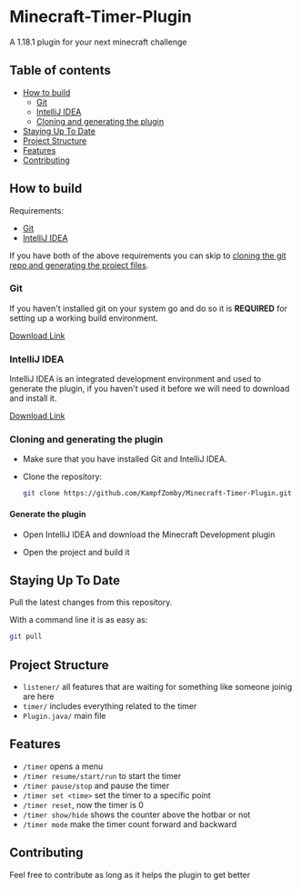 # Minecraft-Timer-Plugin

A 1.18.1 plugin for your next minecraft challenge

## Table of contents

 * [How to build](#how-to-build)
    * [Git](#git)
    * [IntelliJ IDEA](#IntelliJ-IDEA)
    * [Cloning and generating the plugin](#cloning-and-generating-the-plugin)
 * [Staying Up To Date](#staying-up-to-date)
 * [Project Structure](#project-structure)
 * [Features](#features)
 * [Contributing](#contributing)

## How to build

Requirements:

 * [Git](#Git)
 * [IntelliJ IDEA](#IntelliJ-IDEA)

If you have both of the above requirements you can skip to [cloning the git repo and generating the project files](#cloning-and-generating-project-files).

### Git

If you haven't installed git on your system go and do so it is **REQUIRED** for setting up a working build environment.

[Download Link](https://git-scm.com/download/win)

### IntelliJ IDEA

IntelliJ IDEA is an integrated development environment and used to generate the plugin, if you haven't used it before we will need to download and install it.

[Download Link](https://www.jetbrains.com/idea/download/)

### Cloning and generating the plugin

- Make sure that you have installed Git and IntelliJ IDEA.

- Clone the repository:
  ```bash
  git clone https://github.com/KampfZomby/Minecraft-Timer-Plugin.git
  ```

#### Generate the plugin

- Open IntelliJ IDEA and download the Minecraft Development plugin

- Open the project and build it

## Staying Up To Date

Pull the latest changes from this repository.

With a command line it is as easy as:

```bash
git pull
```

## Project Structure

- `listener/` all features that are waiting for something like someone joinig are here
- `timer/` includes everything related to the timer
- `Plugin.java/` main file

## Features

 - `/timer` opens a menu
 - `/timer resume/start/run` to start the timer
 - `/timer pause/stop` and pause the timer
 - `/timer set <time>` set the timer to a specific point
 - `/timer reset`, now the timer is 0
 - `/timer show/hide` shows the counter above the hotbar or not
 - `/timer mode` make the timer count forward and backward

## Contributing

Feel free to contribute as long as it helps the plugin to get better
